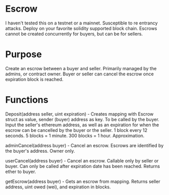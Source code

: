 # Escrow
I haven't tested this on a testnet or a mainnet. Susceptible to re entrancy attacks. Deploy on your favorite solidity supported block chain. Escrows cannot be created concurrently for buyers, but can be for sellers. 

# Purpose
Create an escrow between a buyer and seller. Primarily managed by the admins, or contract owner. Buyer or seller can cancel the escrow once expiration block is reached.

# Functions
Deposit(address seller, uint expiration) - Creates mapping with Escrow struct as value, sender (buyer) address as key. To be called by the buyer. Input the seller's ethereum address, as well as an expiration for when the escrow can be cancelled by the buyer or the seller. 1 block every 12 seconds. 5 blocks = 1 minute. 300 blocks = 1 hour. Approximation.

adminCancel(address buyer) - Cancel an escrow. Escrows are identified by the buyer's address. Owner only.

userCancel(address buyer) - Cancel an escrow. Callable only by seller or buyer. Can only be called after expiration date has been reached. Returns ether to buyer.

getEscrow(address buyer) - Gets an escrow from mapping. Returns seller address, uint owed (wei), and expiration in blocks.

